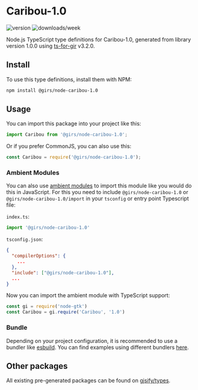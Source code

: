 
# Caribou-1.0

![version](https://img.shields.io/npm/v/@girs/node-caribou-1.0)
![downloads/week](https://img.shields.io/npm/dw/@girs/node-caribou-1.0)


Node.js TypeScript type definitions for Caribou-1.0, generated from library version 1.0.0 using [ts-for-gir](https://github.com/gjsify/ts-for-gir) v3.2.0.


## Install

To use this type definitions, install them with NPM:
```bash
npm install @girs/node-caribou-1.0
```

## Usage

You can import this package into your project like this:
```ts
import Caribou from '@girs/node-caribou-1.0';
```

Or if you prefer CommonJS, you can also use this:
```ts
const Caribou = require('@girs/node-caribou-1.0');
```

### Ambient Modules

You can also use [ambient modules](https://github.com/gjsify/ts-for-gir/tree/main/packages/cli#ambient-modules) to import this module like you would do this in JavaScript.
For this you need to include `@girs/node-caribou-1.0` or `@girs/node-caribou-1.0/import` in your `tsconfig` or entry point Typescript file:

`index.ts`:
```ts
import '@girs/node-caribou-1.0'
```

`tsconfig.json`:
```json
{
  "compilerOptions": {
    ...
  },
  "include": ["@girs/node-caribou-1.0"],
  ...
}
```

Now you can import the ambient module with TypeScript support: 

```ts
const gi = require('node-gtk')
const Caribou = gi.require('Caribou', '1.0')
```


### Bundle

Depending on your project configuration, it is recommended to use a bundler like [esbuild](https://esbuild.github.io/). You can find examples using different bundlers [here](https://github.com/gjsify/ts-for-gir/tree/main/examples).

## Other packages

All existing pre-generated packages can be found on [gjsify/types](https://github.com/gjsify/types).

